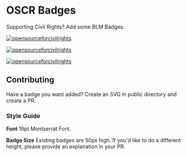 # OSCR Badges
Supporting Civil Rights? Add some BLM Badges:


[![opensourceforcivilrights](https://opensourceforcivilrightsbadges.web.app/we-love-blm.svg)](https://opensourceforcivilrights.com)

[![opensourceforcivilrights](https://opensourceforcivilrightsbadges.web.app/blm.svg)](https://opensourceforcivilrights.com)

[![opensourceforcivilrights](https://opensourceforcivilrightsbadges.firebaseapp.com/support-blm.svg)](https://opensourceforcivilrights.com)

## Contributing

Have a badge you want added? Create an SVG in public directory and create a PR.

### Style Guide

**Font**
16pt Montserrat Font.

**Badge Size**
Existing badges are 50px high. If you'd like to do a different height, please provide an explanation in your PR.

